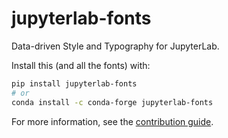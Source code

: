 # jupyterlab-fonts

Data-driven Style and Typography for JupyterLab.

Install this (and all the fonts) with:

```bash
pip install jupyterlab-fonts
# or
conda install -c conda-forge jupyterlab-fonts
```

For more information, see the
[contribution guide](https://github.com/deathbeds/jupyterlab-fonts/blob/main/CONTRIBUTING.md).

